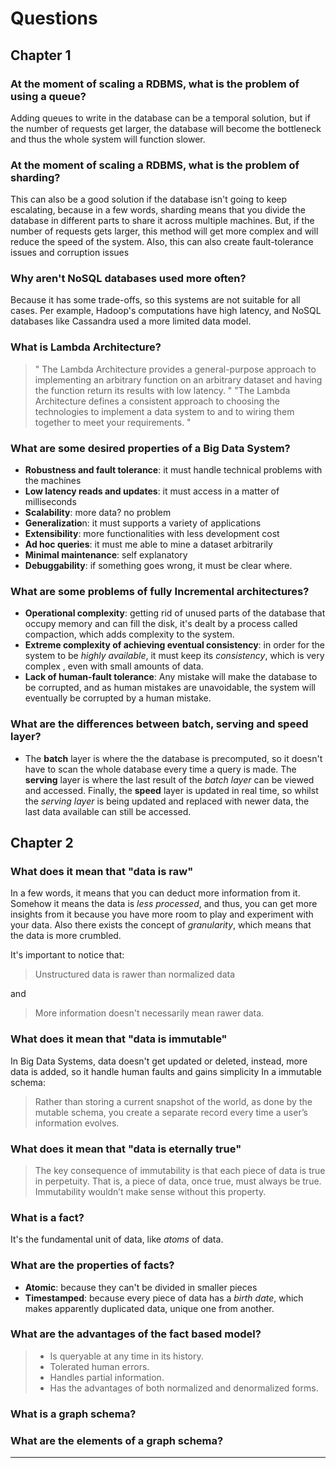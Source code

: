 # Questions
 
## Chapter 1

### At the moment of scaling a RDBMS, what is the problem of using a queue?
Adding queues to write in the database can be a temporal solution, but if the number of requests get larger, the database will become the bottleneck and thus the whole system will function slower.

### At the moment of scaling a RDBMS, what is the problem of sharding?
This can also be a good solution if the database isn't going to keep escalating, because in a few words, sharding means that you divide the database in different parts to share it across multiple machines. 
But, if the number of requests gets larger, this method will get more complex and will reduce the speed of the system.
Also, this can also create fault-tolerance issues and corruption issues

### Why aren't NoSQL databases used more often?
Because it has some trade-offs, so this systems are not suitable for all cases.
Per example, Hadoop's computations have high latency, and NoSQL databases like Cassandra used a more limited data model.

### What is Lambda Architecture?
> " The Lambda Architecture provides a general-purpose approach to implementing an arbitrary function on an arbitrary dataset and having the function return its results with low latency. "
> "The Lambda Architecture defines a consistent approach to choosing the technologies to implement a data system to and to wiring them together to meet your requirements. "

### What are some desired properties of a Big Data System?
- **Robustness and fault tolerance**: it must handle technical problems with the machines
- **Low latency reads and updates**: it must access in a matter of milliseconds
- **Scalability**: more data? no problem
- **Generalizatio**n: it must supports a variety of applications
- **Extensibility**: more functionalities with less development cost
- **Ad hoc queries**: it must me able to mine a dataset arbitrarily
- **Minimal maintenance**: self explanatory
- **Debuggability**: if something goes wrong, it must be clear where.

### What are some problems of fully Incremental architectures?
- **Operational complexity**: getting rid of unused parts of the database that occupy memory and can fill the disk, it's dealt by a process called compaction, which adds complexity to the system.
- **Extreme complexity of achieving eventual consistency**:  in order for the system to be *highly available*, it must keep its *consistency*, which is very complex , even with small amounts of data. 
- **Lack of human-fault tolerance**: Any mistake will make the database to be corrupted, and as human mistakes are unavoidable, the system will eventually be corrupted by a human mistake.

### What are the differences between batch, serving and speed layer?
- The **batch** layer is where the the database is precomputed, so it doesn't have to scan the whole database every time a query is made. The **serving** layer is where the last result of the *batch layer* can be viewed and accessed. Finally, the **speed** layer is updated in real time, so whilst the *serving layer* is being updated and replaced with newer data, the last data available can still be accessed.

## Chapter 2
### What does it mean that "data is raw"
In a few words, it means that you can deduct more information from it. Somehow it means the data is *less processed*, and thus, you can get more insights from it because you have more room to play and experiment with your data.
Also there exists the concept of *granularity*, which means that the data is more crumbled.

It's important to notice that:
> Unstructured data is rawer than normalized data

and

>More information doesn't necessarily mean rawer data.

### What does it mean that "data is immutable"
In Big Data Systems, data doesn't get updated or deleted, instead, more data is added, so it handle human faults and gains simplicity
In a immutable schema:
> Rather than storing a current snapshot of the world, as done by the mutable schema, you create a separate record every time a user’s information evolves.
### What does it mean that "data is eternally true"
> The key consequence of immutability is that each piece of data is true in perpetuity. That is, a piece of data, once true, must always be true. Immutability wouldn’t make sense without this property.

### What is a fact?
It's the fundamental unit of data, like *atoms* of data.


### What are the properties of facts?
- **Atomic**: because they can't be divided in smaller pieces
- **Timestamped**: because every piece of data has a *birth date*, which makes apparently duplicated data, unique one from another. 

### What are the advantages of the fact based model?
> - Is queryable at any time in its history.
> - Tolerated human errors.
> - Handles partial information.
> - Has the advantages of both normalized and denormalized forms.

### What is a graph schema?

### What are the elements of a graph schema?

---
<!--stackedit_data:
eyJoaXN0b3J5IjpbOTUzOTE4Nzk0LC01NDI4NzIxOTQsLTEzND
Q1NDQ2MTUsLTE0OTE4OTQ2MDMsLTEzMDg2MzI5NCwxMzg4MjQ0
NDkzLC0xOTQzODYyMzk0LDUyMDYzMDkyNCwxMDg1MTI4ODAxXX
0=
-->